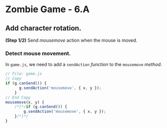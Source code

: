 # Zombie Game - 6.A

## Add character rotation.

**(Step 1/2)** Send _mousemove_ action when the mouse is moved.

### Detect mouse movement.

In `game.js`, we need to add a `sendAction` _function_ to the `mousemove` _method_.

```javascript
// File: game.js
// Copy
if (g.canSend()) {
      g.sendAction('mousemove', { x, y });
    }
// End Copy
mousemove(x, y) {
    /*[*/if (g.canSend()) {
        g.sendAction('mousemove', { x, y });
    }/*]*/
}
```
